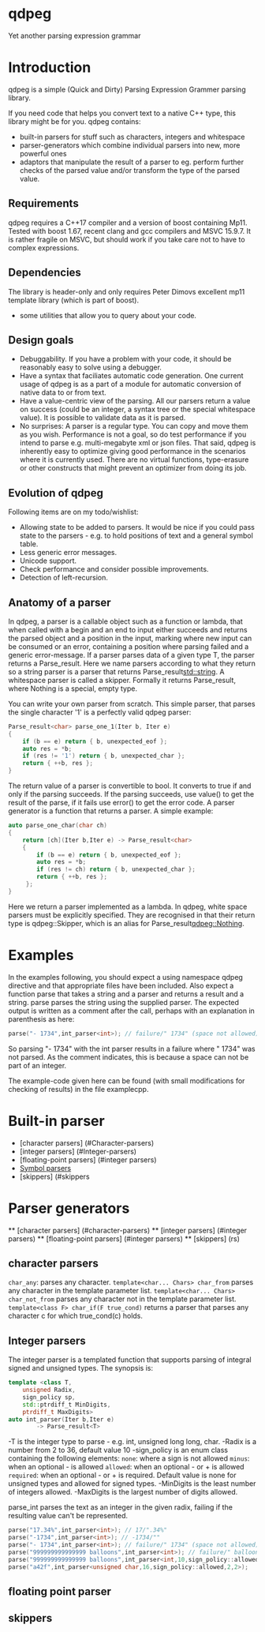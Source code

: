 # qdpeg
Yet another parsing expression grammar
# Introduction
qdpeg is a simple (Quick and Dirty) Parsing Expression Grammer parsing library.

If you need code that helps you convert text to a native C++ type, this library might be for you. qdpeg contains:
  - built-in parsers for stuff such as characters, integers and whitespace
  - parser-generators which combine individual parsers into new, more powerful ones
  - adaptors that manipulate the result of a parser to eg. perform further checks of the parsed value and/or transform the type of the parsed value.
## Requirements
qdpeg requires a C++17 compiler and a version of boost containing Mp11. Tested with boost 1.67, recent clang and gcc compilers and MSVC 15.9.7. It is rather fragile on MSVC, but should work if you take care not to have to complex expressions.
## Dependencies
The library is header-only and only requires Peter Dimovs excellent mp11 template library (which is part of boost).
  - some utilities that allow you to query about your code.
## Design goals
 - Debuggability. If you have a problem with your code, it should be reasonably easy to solve using a debugger. 
 - Have a syntax that faciliates automatic code generation. One current usage of qdpeg is as a part of a module for automatic conversion of native data to or from text.
 - Have a value-centric view of the parsing. All our parsers return a value on success (could be an integer, a syntax tree or the special whitespace value). It is possible to validate data as it is parsed.
 - No surprises: A parser is a regular type. You can copy and move them as you wish.
Performance is not a goal, so do test performance if you intend to parse e.g. multi-megabyte xml or json files. That said, qdpeg is inherently easy to optimize giving good performance in the scenarios where it is currently used. There are no virtual functions, type-erasure or other constructs that might prevent an optimizer from doing its job.
## Evolution of qdpeg
Following items are on my todo/wishlist:
 - Allowing state to be added to parsers. It would be nice if you could pass state to the parsers - e.g. to hold positions of text and a general symbol table.
 - Less generic error messages.
 - Unicode support.
 - Check performance and consider possible improvements.
 - Detection of left-recursion.
## Anatomy of a parser
In qdpeg, a parser is a callable object such as a function or lambda, that when called with a begin and an end to input either succeeds and returns the parsed object and a position in the input, marking where new input can be consumed or an error, containing a position where parsing failed and a generic error-message.
If a parser parses data of a given type T, the parser returns a Parse_result<T>. Here we name parsers according to what they return so a string parser is a parser that returns Parse_result<std::string>. A whitespace parser is called a skipper. Formally it returns Parse_result<Nothing>, where Nothing is a special, empty type.

You can write your own parser from scratch. This simple parser, that parses the single character '1' is a perfectly valid qdpeg parser:
```c++
Parse_result<char> parse_one_1(Iter b, Iter e)
{
    if (b == e) return { b, unexpected_eof };
    auto res = *b;
    if (res != '1') return { b, unexpected_char };
    return { ++b, res };
}
```
The return value of a parser is convertible to bool. It converts to true if and only if the parsing succeeds. If the parsing succeeds, use value() to get the result of the parse, if it fails use error() to get the error code. 
A parser generator is a function that returns a parser. A simple example:
```c++
auto parse_one_char(char ch)
{
    return [ch](Iter b,Iter e) -> Parse_result<char>
    {
        if (b == e) return { b, unexpected_eof };
        auto res = *b;
        if (res != ch) return { b, unexpected_char };
        return { ++b, res };
     };
}
```
Here we return a parser implemented as a lambda.
In qdpeg, white space parsers must be explicitly specified. They are recognised in that their return type is qdpeg::Skipper, which is an alias for Parse_result<qdpeg::Nothing>.

# Examples
In the examples following, you should expect a using namespace qdpeg directive and that appropriate files have been included.
Also expect a function parse that takes a string and a parser and returns a result and a string. parse parses the string using the supplied parser.
The expected output is written as a comment after the call, perhaps with an explanation in parenthesis as here:
```c++
parse("- 1734",int_parser<int>); // failure/" 1734" (space not allowed)
```
So parsing "- 1734" with the int parser results in a failure where " 1734" was not parsed. As the comment indicates, this is because a space can not be part of an integer.

The example-code given here can be found (with small modifications for checking of results) in the file examplecpp.
# Built-in parser
* [character parsers] (#Character-parsers)
* [integer parsers] (#Integer-parsers)
* [floating-point parsers] (#integer parsers)
* [Symbol parsers](#Integer-parsers)
* [skippers] (#skippers

# Parser generators
** [character parsers] (#character-parsers)
** [integer parsers] (#integer parsers)
** [floating-point parsers] (#integer parsers)
** [skippers] (rs)

## character parsers
`char_any`: parses any character.
`template<char... Chars> char_from` parses any character in the template parameter list.
`template<char... Chars> char_not_from` parses any character not in the template parameter list.
`template<class F> char_if(F true_cond)` returns a parser that parses any character c for which true_cond(c) holds.

## Integer parsers
The integer parser is a templated function that supports parsing of integral signed and unsigned types. The synopsis is:
```c++
template <class T,
    unsigned Radix,
    sign_policy sp,
    std::ptrdiff_t MinDigits,
    ptrdiff_t MaxDigits>
auto int_parser(Iter b,Iter e)
        -> Parse_result<T>
```
-T is the integer type to parse - e.g. int, unsigned long long, char.
-Radix is a number from 2 to 36, default value 10
-sign_policy is an enum class containing the following elements:
`none`: where a sign is not allowed
`minus`: when an optional - is allowed
`allowed`: when an optional - or + is allowed
`required`: when an optional - or + is required.
Default value is none for unsigned types and allowed for signed types.
-MinDigits is the least number of integers allowed.
-MaxDigits is the largest number of digits allowed.

parse_int parses the text as an integer in the given radix, failing if the resulting value can't be represented.

```c++
parse("17.34%",int_parser<int>); // 17/".34%"
parse("-1734",int_parser<int>); // -1734/""
parse("- 1734",int_parser<int>); // failure/" 1734" (space not allowed)
parse("999999999999999 balloons",int_parser<int>); // failure/" balloons" (overflow assumed)
parse("999999999999999 balloons",int_parser<int,10,sign_policy::allowed,5,5>); // 99999/"9999999999 balloons"
parse("a42f",int_parser<unsigned char,16,sign_policy::allowed,2,2>);    // 0xa4/"2f"
```
## floating point parser
## skippers
